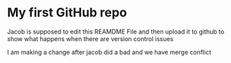 # My first GitHub repo 

Jacob is supposed to edit this REAMDME File and then upload it to github to show 
what happens when there are version control issues 

I am making a change after jacob did a bad and we have merge conflict